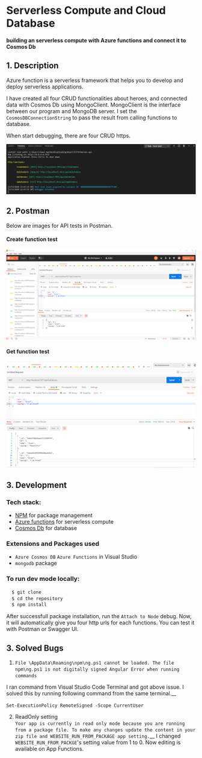 
# Serverless Compute and Cloud Database

#### building an serverless compute with Azure functions and connect it to Cosmos Db

## 1. Description

Azure function is a serverless framework that helps you to develop and deploy serverless applications. 

I have created all four CRUD functionalities about heroes, and connected data with Cosmos Db using MongoClient. MongoClient is the interface between our program and MongoDB server. I set the `CosmosDBConnectionString` to pass the result from calling functions to database. 

When start debugging, there are four CRUD https.

<img src="Img/http.png" width="700px" />

## 2. Postman 

Below are images for API tests in Postman. 

#### Create function test

<img src="Img/create.png" width="700px" />

#### Get function test

<img src="Img/get.png" width="700px" />

## 3. Development

### Tech stack:

+ [NPM](https://www.npmjs.com/) for package management
+ [Azure functions](https://azure.microsoft.com/en-us/services/functions/?&ef_id=CjwKCAjwkun1BRAIEiwA2mJRWTnECYvz_9H5LYcwGeD4xYNMsMLUJMVdNABo2YQzlaZIEWyizWOu9RoCXqIQAvD_BwE:G:s&OCID=AID2000128_SEM_CjwKCAjwkun1BRAIEiwA2mJRWTnECYvz_9H5LYcwGeD4xYNMsMLUJMVdNABo2YQzlaZIEWyizWOu9RoCXqIQAvD_BwE:G:s&gclid=CjwKCAjwkun1BRAIEiwA2mJRWTnECYvz_9H5LYcwGeD4xYNMsMLUJMVdNABo2YQzlaZIEWyizWOu9RoCXqIQAvD_BwE) for serverless compute
+ [Cosmos Db](https://docs.microsoft.com/en-us/azure/cosmos-db/introduction) for database

### Extensions and Packages used
* `Azure Cosmos DB` `Azure Functions` in Visual Studio
* `mongodb` package

### To run dev mode locally:

```bash
  $ git clone 
  $ cd the repository
  $ npm install
```

After successfull package installation, run the `Attach to Node` debug.
Now, it will automatically give you four http urls for each functions. You can test it with Postman or Swagger UI.

## 3. Solved Bugs

1. `File \AppData\Roaming\npm\ng.ps1 cannot be loaded. The file npm\ng.ps1 is not digitally signed Angular Error when running commands`

I ran command from Visual Studio Code Terminal and got above issue. I solved this by running following command from the same terminal.__

`Set-ExecutionPolicy RemoteSigned -Scope CurrentUser`

2. ReadOnly setting <br/>
`Your app is currently in read only mode because you are running from a package file. To make any changes update the content in your zip file and WEBSITE_RUN_FROM_PACKAGE app setting.`__
I changed `WEBSITE_RUN_FROM_PACKGE`'s setting value from 1 to 0. Now editing is available on App Functions.








